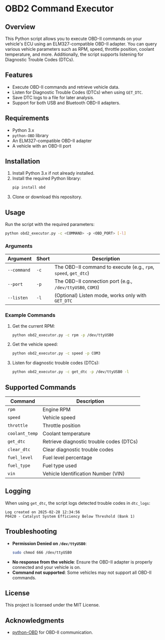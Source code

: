 # OBD2 Command Executor

## Overview
This Python script allows you to execute OBD-II commands on your vehicle's ECU using an ELM327-compatible OBD-II adapter. You can query various vehicle parameters such as RPM, speed, throttle position, coolant temperature, and more. Additionally, the script supports listening for Diagnostic Trouble Codes (DTCs).

## Features
- Execute OBD-II commands and retrieve vehicle data.
- Listen for Diagnostic Trouble Codes (DTCs) when using `GET_DTC`.
- Save DTC logs to a file for later analysis.
- Support for both USB and Bluetooth OBD-II adapters.

## Requirements
- Python 3.x
- `python-OBD` library
- An ELM327-compatible OBD-II adapter
- A vehicle with an OBD-II port

## Installation
1. Install Python 3.x if not already installed.
2. Install the required Python library:
   ```sh
   pip install obd
   ```
3. Clone or download this repository.

## Usage
Run the script with the required parameters:
```sh
python obd2_executor.py -c <COMMAND> -p <OBD_PORT> [-l]
```

### Arguments
| Argument      | Short | Description |
|--------------|-------|-------------|
| `--command`  | `-c`  | The OBD-II command to execute (e.g., `rpm`, `speed`, `get_dtc`) |
| `--port`     | `-p`  | The OBD-II connection port (e.g., `/dev/ttyUSB0`, `COM3`) |
| `--listen`   | `-l`  | (Optional) Listen mode, works only with `GET_DTC` |

### Example Commands
1. Get the current RPM:
   ```sh
   python obd2_executor.py -c rpm -p /dev/ttyUSB0
   ```
2. Get the vehicle speed:
   ```sh
   python obd2_executor.py -c speed -p COM3
   ```
3. Listen for diagnostic trouble codes (DTCs):
   ```sh
   python obd2_executor.py -c get_dtc -p /dev/ttyUSB0 -l
   ```

## Supported Commands
| Command      | Description |
|-------------|-------------|
| `rpm`       | Engine RPM |
| `speed`     | Vehicle speed |
| `throttle`  | Throttle position |
| `coolant_temp` | Coolant temperature |
| `get_dtc`   | Retrieve diagnostic trouble codes (DTCs) |
| `clear_dtc` | Clear diagnostic trouble codes |
| `fuel_level`| Fuel level percentage |
| `fuel_type` | Fuel type used |
| `vin`       | Vehicle Identification Number (VIN) |

## Logging
When using `get_dtc`, the script logs detected trouble codes in `dtc_logs`:
```
Log created on 2025-02-28 12:34:56
P0420 - Catalyst System Efficiency Below Threshold (Bank 1)
```

## Troubleshooting
- **Permission Denied on `/dev/ttyUSB0`**:
  ```sh
  sudo chmod 666 /dev/ttyUSB0
  ```
- **No response from the vehicle**: Ensure the OBD-II adapter is properly connected and your vehicle is on.
- **Command not supported**: Some vehicles may not support all OBD-II commands.

## License
This project is licensed under the MIT License.

## Acknowledgments
- [python-OBD](https://github.com/brendan-w/python-OBD) for OBD-II communication.

